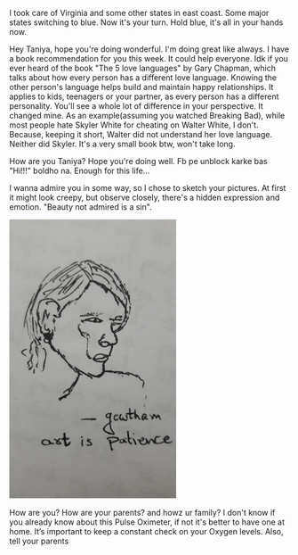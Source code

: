 I took care of Virginia and some other states in east coast. Some major states switching to blue. Now it's your turn. Hold blue, it's all in your hands now.

Hey Taniya, hope you're doing wonderful. I'm doing great like always. I have a book recommendation for you this week. It could help everyone. Idk if you ever heard of the book "The 5 love languages" by Gary Chapman, which talks about how every person has a different love language. Knowing the other person's language helps build and maintain happy relationships. It applies to kids, teenagers or your partner, as every person has a different personality. You'll see a whole lot of difference in your perspective. It changed mine. As an example(assuming you watched Breaking Bad), while most people hate Skyler White for cheating on Walter White, I don't. Because, keeping it short, Walter did not understand her love language. Neither did Skyler. It's a very small book btw, won't take long.

How are you Taniya? Hope you're doing well. Fb pe unblock karke bas "Hi!!!" boldho na. Enough for this life...

I wanna admire you in some way, so I chose to sketch your pictures. At first it might look creepy, but observe closely, there's a hidden expression and emotion. "Beauty not admired is a sin". 

<img src="images/insta_dp.jpeg" width="300" height="500"> 

How are you? How are your parents? and howz ur family? I don't know if you already know about this Pulse Oximeter, if not it's better to have one at home. It’s important to keep a constant check on your Oxygen levels. Also, tell your parents 
